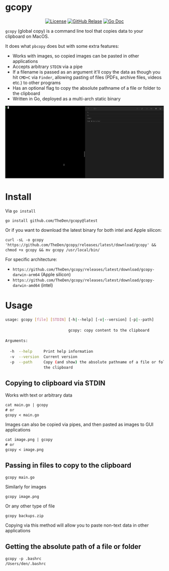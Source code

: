 # gcopy

<div align="center">

[![License](https://img.shields.io/github/license/TheDen/gcopy?style=flat-square)](/LICENCE)
[![GitHub Relase](https://img.shields.io/github/v/release/TheDen/gcopy?style=flat-square)](https://github.com/TheDen/gcopy/releases/latest)
[![Go Doc](https://img.shields.io/badge/godoc-reference-blue.svg?style=flat-square)](https://pkg.go.dev/github.com/TheDen/gcopy)

</div>

`gcopy` (global copy) is a command line tool that copies data to your clipboard on MacOS. 

It does what `pbcopy` does but with some extra features:

* Works with images, so copied images can be pasted in other applications
* Accepts arbitrary `STDIN` via a pipe
* If a filename is passed as an argument it'll copy the data as though you hit `CMD+C` via `Finder`, allowing pasting of files (PDFs, archive files, videos etc.) to other programs
* Has an optional flag to copy the absolute pathname of a file or folder to the clipboard
* Written in Go, deployed as a multi-arch static binary

![gcopy](./gcopy-usage-example.gif)

# Install

Via `go install`

```shell
go install github.com/TheDen/gcopy@latest
```

Or if you want to download the latest binary for both intel and Apple silicon:

```shell
curl -sL -o gcopy 'https://github.com/TheDen/gcopy/releases/latest/download/gcopy' && chmod +x gcopy && mv gcopy /usr/local/bin/
```

For specific architecture:

* `https://github.com/TheDen/gcopy/releases/latest/download/gcopy-darwin-arm64` (Apple silicon)
* `https://github.com/TheDen/gcopy/releases/latest/download/gcopy-darwin-amd64` (intel)

# Usage

```bash
usage: gcopy [file] [STDIN] [-h|--help] [-v|--version] [-p|--path]

                            gcopy: copy content to the clipboard

Arguments:

  -h  --help     Print help information
  -v  --version  Current version
  -p  --path     Copy (and show) the absolute pathname of a file or folder to
                 the clipboard
```


## Copying to clipboard via STDIN

Works with text or arbitrary data

```shell
cat main.go | gcopy
# or
gcopy < main.go
```

Images can also be copied via pipes, and then pasted as images to GUI applications


```shell
cat image.png | gcopy
# or 
gcopy < image.png
```

## Passing in files to copy to the clipboard

```shell
gcopy main.go
```

Similarly for images

```shell
gcopy image.png
```

Or any other type of file

```shell
gcopy backups.zip
```

Copying via this method will allow you to paste non-text data in other applications


## Getting the absolute path of a file or folder

```shell
gcopy -p .bashrc
/Users/den/.bashrc
```
